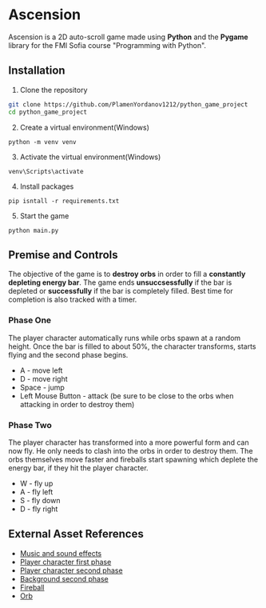 # Ascension

Ascension is a 2D auto-scroll game made using **Python** and the **Pygame** library for the FMI Sofia course "Programming with Python".

## Installation
1. Clone the repository

```bash
git clone https://github.com/PlamenYordanov1212/python_game_project
cd python_game_project
```

2. Create a virtual environment(Windows)

```
python -m venv venv
```

3. Activate the virtual environment(Windows)

```
venv\Scripts\activate
```

4. Install packages

```
pip isntall -r requirements.txt
```
5. Start the game

```
python main.py
```


## Premise and Controls

The objective of the game is to **destroy orbs** in order to fill a **constantly depleting energy bar**. The game ends **unsuccsessfully** if the bar is depleted or **successfully** if the bar is completely filled. Best time for completion is also tracked with a timer.

### Phase One
The player character automatically runs while orbs spawn at a random height. Once the bar is filled to about 50%, the character transforms, starts flying and the second phase begins.

- A - move left
- D - move right
- Space - jump
- Left Mouse Button - attack (be sure to be close to the orbs when attacking in order to destroy them)

### Phase Two

The player character has transformed into a more powerful form and can now fly. He only needs to clash into the orbs in order to destroy them. The orbs themselves move faster and fireballs start spawning which deplete the energy bar, if they hit the player character.

- W - fly up
- A - fly left
- S - fly down
- D - fly right

## External Asset References
- [Music and sound effects](https://pixabay.com/sound-effects/)
- [Player character first phase](https://craftpix.net/freebies/free-pixel-art-tiny-hero-sprites/)
- [Player character second phase](https://www.spriters-resource.com/game_boy_advance/sonicadv3/sheet/7150/)
- [Background second phase](https://www.peakpx.com/en/hd-wallpaper-desktop-eigib)
- [Fireball](https://opengameart.org/content/fireball-spell)
- [Orb](https://www.pngegg.com/en/png-fpzgt)
